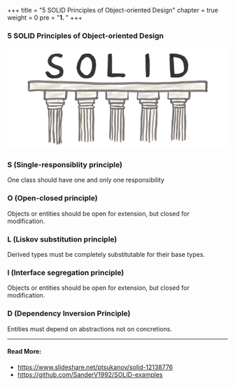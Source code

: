 +++
title = "5 SOLID Principles of Object-oriented Design"
chapter = true
weight = 0
pre = "<b>1. </b>"
+++

### 5 SOLID Principles of Object-oriented Design
![solid](solid.png)

### S (Single-responsiblity principle)
One class should have one and only one responsibility

### O (Open-closed principle)
Objects or entities should be open for extension, but closed for modification.

### L (Liskov substitution principle)
Derived types must be completely substitutable for their base types.

### I (Interface segregation principle)
Objects or entities should be open for extension, but closed for modification.

### D (Dependency Inversion Principle)
Entities must depend on abstractions not on concretions.


---
#### Read More:
- https://www.slideshare.net/ptsukanov/solid-12138776
- https://github.com/SanderV1992/SOLID-examples
